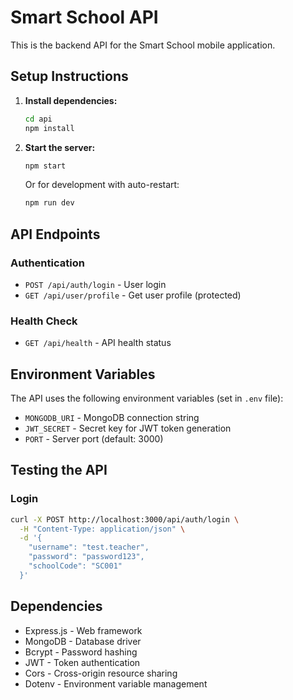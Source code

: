 # Smart School API

This is the backend API for the Smart School mobile application.

## Setup Instructions

1. **Install dependencies:**
   ```bash
   cd api
   npm install
   ```

2. **Start the server:**
   ```bash
   npm start
   ```
   
   Or for development with auto-restart:
   ```bash
   npm run dev
   ```

## API Endpoints

### Authentication
- `POST /api/auth/login` - User login
- `GET /api/user/profile` - Get user profile (protected)

### Health Check
- `GET /api/health` - API health status

## Environment Variables

The API uses the following environment variables (set in `.env` file):

- `MONGODB_URI` - MongoDB connection string
- `JWT_SECRET` - Secret key for JWT token generation
- `PORT` - Server port (default: 3000)

## Testing the API

### Login
```bash
curl -X POST http://localhost:3000/api/auth/login \
  -H "Content-Type: application/json" \
  -d '{
    "username": "test.teacher",
    "password": "password123",
    "schoolCode": "SC001"
  }'
```

## Dependencies

- Express.js - Web framework
- MongoDB - Database driver
- Bcrypt - Password hashing
- JWT - Token authentication
- Cors - Cross-origin resource sharing
- Dotenv - Environment variable management
